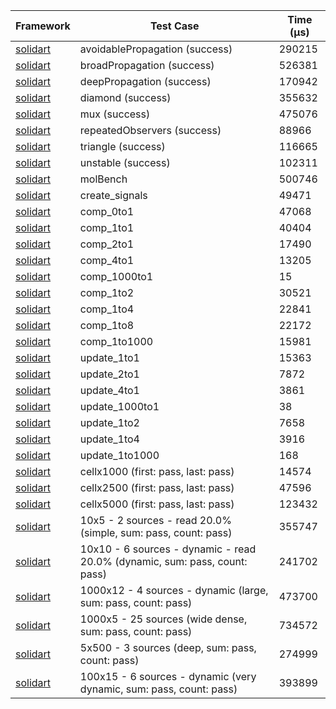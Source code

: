 | Framework | Test Case | Time (μs) |
| --- | --- | --- |
| [solidart](https://github.com/nank1ro/solidart) | avoidablePropagation (success) | 290215 |
| [solidart](https://github.com/nank1ro/solidart) | broadPropagation (success) | 526381 |
| [solidart](https://github.com/nank1ro/solidart) | deepPropagation (success) | 170942 |
| [solidart](https://github.com/nank1ro/solidart) | diamond (success) | 355632 |
| [solidart](https://github.com/nank1ro/solidart) | mux (success) | 475076 |
| [solidart](https://github.com/nank1ro/solidart) | repeatedObservers (success) | 88966 |
| [solidart](https://github.com/nank1ro/solidart) | triangle (success) | 116665 |
| [solidart](https://github.com/nank1ro/solidart) | unstable (success) | 102311 |
| [solidart](https://github.com/nank1ro/solidart) | molBench | 500746 |
| [solidart](https://github.com/nank1ro/solidart) | create_signals | 49471 |
| [solidart](https://github.com/nank1ro/solidart) | comp_0to1 | 47068 |
| [solidart](https://github.com/nank1ro/solidart) | comp_1to1 | 40404 |
| [solidart](https://github.com/nank1ro/solidart) | comp_2to1 | 17490 |
| [solidart](https://github.com/nank1ro/solidart) | comp_4to1 | 13205 |
| [solidart](https://github.com/nank1ro/solidart) | comp_1000to1 | 15 |
| [solidart](https://github.com/nank1ro/solidart) | comp_1to2 | 30521 |
| [solidart](https://github.com/nank1ro/solidart) | comp_1to4 | 22841 |
| [solidart](https://github.com/nank1ro/solidart) | comp_1to8 | 22172 |
| [solidart](https://github.com/nank1ro/solidart) | comp_1to1000 | 15981 |
| [solidart](https://github.com/nank1ro/solidart) | update_1to1 | 15363 |
| [solidart](https://github.com/nank1ro/solidart) | update_2to1 | 7872 |
| [solidart](https://github.com/nank1ro/solidart) | update_4to1 | 3861 |
| [solidart](https://github.com/nank1ro/solidart) | update_1000to1 | 38 |
| [solidart](https://github.com/nank1ro/solidart) | update_1to2 | 7658 |
| [solidart](https://github.com/nank1ro/solidart) | update_1to4 | 3916 |
| [solidart](https://github.com/nank1ro/solidart) | update_1to1000 | 168 |
| [solidart](https://github.com/nank1ro/solidart) | cellx1000 (first: pass, last: pass) | 14574 |
| [solidart](https://github.com/nank1ro/solidart) | cellx2500 (first: pass, last: pass) | 47596 |
| [solidart](https://github.com/nank1ro/solidart) | cellx5000 (first: pass, last: pass) | 123432 |
| [solidart](https://github.com/nank1ro/solidart) | 10x5 - 2 sources - read 20.0% (simple, sum: pass, count: pass) | 355747 |
| [solidart](https://github.com/nank1ro/solidart) | 10x10 - 6 sources - dynamic - read 20.0% (dynamic, sum: pass, count: pass) | 241702 |
| [solidart](https://github.com/nank1ro/solidart) | 1000x12 - 4 sources - dynamic (large, sum: pass, count: pass) | 473700 |
| [solidart](https://github.com/nank1ro/solidart) | 1000x5 - 25 sources (wide dense, sum: pass, count: pass) | 734572 |
| [solidart](https://github.com/nank1ro/solidart) | 5x500 - 3 sources (deep, sum: pass, count: pass) | 274999 |
| [solidart](https://github.com/nank1ro/solidart) | 100x15 - 6 sources - dynamic (very dynamic, sum: pass, count: pass) | 393899 |
